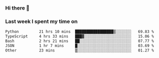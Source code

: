### Hi there 👋

### Last week I spent my time on
<!--START_SECTION:waka-->

```txt
Python         21 hrs 10 mins  █████████████████▒░░░░░░░   69.83 %
TypeScript     4 hrs 33 mins   ███▓░░░░░░░░░░░░░░░░░░░░░   15.06 %
Bash           2 hrs 21 mins   ██░░░░░░░░░░░░░░░░░░░░░░░   07.77 %
JSON           1 hr 7 mins     █░░░░░░░░░░░░░░░░░░░░░░░░   03.69 %
Other          23 mins         ▒░░░░░░░░░░░░░░░░░░░░░░░░   01.27 %
```

<!--END_SECTION:waka-->


<!--
**bo233/bo233** is a ✨ _special_ ✨ repository because its `README.md` (this file) appears on your GitHub profile.

Here are some ideas to get you started:

- 🔭 I’m currently working on ...
- 🌱 I’m currently learning ...
- 👯 I’m looking to collaborate on ...
- 🤔 I’m looking for help with ...
- 💬 Ask me about ...
- 📫 How to reach me: ...
- 😄 Pronouns: ...
- ⚡ Fun fact: ...
-->
